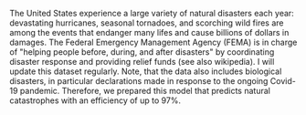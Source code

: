 The United States experience a large variety of natural disasters each year: devastating hurricanes, seasonal tornadoes, 
and scorching wild fires are among the events that endanger many lifes and cause billions of dollars in damages. 
The Federal Emergency Management Agency (FEMA) is in charge of "helping people before, during, 
and after disasters" by coordinating disaster response and providing relief funds (see also wikipedia). 
I will update this dataset regularly.
Note, that the data also includes biological disasters, in particular declarations made in response to the ongoing Covid-19 pandemic.
Therefore, we prepared this model that predicts natural catastrophes with an efficiency of up to 97%.
